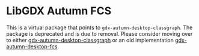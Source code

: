 # LibGDX Autumn FCS
This is a virtual package that points to `gdx-autumn-desktop-classgraph`.
The package is deprecated and is due to removal.
Please consider moving over to either [gdx-autumn-desktop-classgraph](./desktop/classgraph) or an old implementation [gdx-autumn-desktop-fcs](./desktop/fcs).